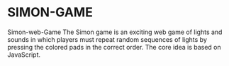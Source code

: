 # SIMON-GAME
Simon-web-Game
The Simon game is an exciting web game of lights and sounds in which players must repeat random sequences 
of lights by pressing the colored pads in the correct order. The core idea is based on JavaScript.
